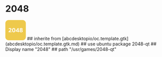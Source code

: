 # 2048
<img src='icons/2048.svg' height='64px' width='64px'>
## inherite from
[abcdesktopio/oc.template.gtk](abcdesktopio/oc.template.gtk.md)
## use ubuntu package
2048-qt
## Display name
"2048"
## path
"/usr/games/2048-qt"
